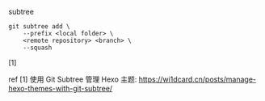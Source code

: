 subtree
```
git subtree add \
    --prefix <local folder> \
    <remote repository> <branch> \
    --squash
```
[1]



ref
[1] 使用 Git Subtree 管理 Hexo 主题: https://wi1dcard.cn/posts/manage-hexo-themes-with-git-subtree/

